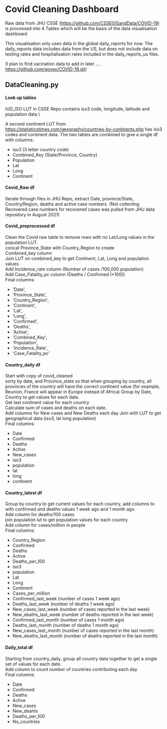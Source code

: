 # Covid Cleaning Dashboard
Raw data from JHU CSSE (https://github.com/CSSEGISandData/COVID-19) is 
processed into 4 Tables which will be the basis of the data visualisation 
dashboard

This visualisation only uses data in the global daily_reports for now. 
The daily_reports data includes data from the US, but does not include 
data on testing rates and hospitalisation rates included in the 
daily_reports_us files. 

(I plan to find vacination data to add in later .... https://github.com/govex/COVID-19.git)

## DataCleaning.py
#### Look up tables
IUD_ISO LUT in CSSE Repo contains iso3 code, longitude, latitude and population
data \

A second continent LUT from https://statisticstimes.com/geography/countries-by-continents.php
has iso3 codes and continent data.
The two tables are combined to give a single df with columns:
 - iso3 (3 letter country code)
 - Combined_Key (State/Province, Country)
 - Population
 - Lat
 - Long
 - Continent
#### Covid_Raw df
Iterate through files in JHU Repo, extract Date, province/State, 
Country/Region, deaths and active case numbers. 
(Not collecting Recovered case numbers for recovered cases was pulled 
from JHU data repository in August 2021)

#### Covid_preprocessed df
Clean the Covid raw table to remove rows with no Lat/Long 
values in the population LUT. \
concat Province_State with Country_Region to create \
Combined_key column \
Join LUT on combined_key to get Continent, Lat, Long and population values. \
Add Incidence_rate column (Number of cases /100,000 population) \
Add Case_Fatality_pc column (Deaths / Confirmed (*100))\
Final columns:
- 'Date', 
- 'Province_State', 
- 'Country_Region', 
- 'Continent', 
- 'Lat', 
- 'Long', 
- 'Confirmed', 
- 'Deaths',
- 'Active', 
- 'Combined_Key', 
- 'Population', 
- 'Incidence_Rate', 
- 'Case_Fatality_pc'

#### Country_daily df
Start with copy of covid_cleaned \
sorty by date, and Province_state so that when grouping by country, all provinces of the
country will have the correct continent value (for example, Reunion, France will appear in Europe
instead of Africa)
Group by Date, Country to get values for each date. \
Get last continent value for each country \
Calculate sum of cases and deaths on each date. \
Add columns for New cases and New Deaths each day 
Join with LUT to get geographical data (iso3, lat long population)\
Final columns:
- Date
- Confirmed
- Deaths
- Active
- New_cases
- iso3
- population
- lat
- long
- continent

#### Country_latest df
Group by country to get current values for each country, 
add columns to with confirmed and deaths values 1 week ago and 
1 month ago. \
Add column for deaths/100 cases\
join population lut to get population values for each country\
Add column for cases/million in people\
Final columns:
- Country_Region
- Confirmed
- Deaths
- Active
- Deaths_per_100
- iso3
- population
- Lat
- Long
- Continent
- Cases_per_million
- Confirmed_last_week (number of cases 1 week ago)
- Deaths_last_week (number of deaths 1 week ago)
- New_cases_last_week (number of cases reported in the last week)
- New_deaths_last_week (number of deaths reported in the last week)
- Confirmed_last_month (number of cases 1 month ago)
- Deaths_last_month (number of deaths 1 month ago)
- New_cases_last_month (number of cases reported in the last month)
- New_deaths_last_month (number of deaths reported in the last month)

#### Daily_total df
Starting from country_daily, group all country data together 
to get a single set of values for each date.\
Add column to count number of countries contributing each day\
Final columns:
- Date
- Confirmed
- Deaths
- Active
- New_cases
- New_deahts
- Deaths_per_100
- No_countries